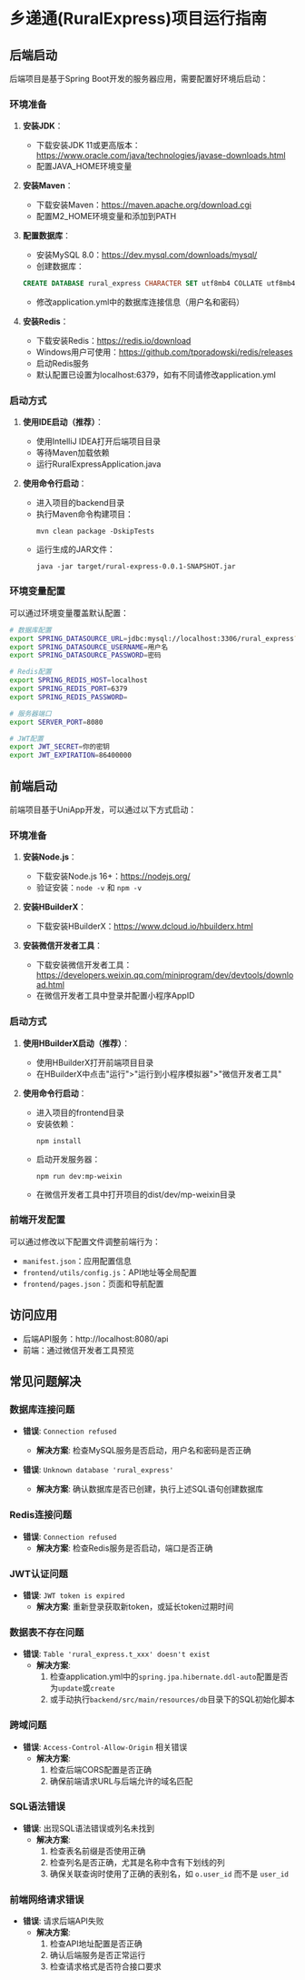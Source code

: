 # 乡递通(RuralExpress)项目运行指南

## 后端启动
后端项目是基于Spring Boot开发的服务器应用，需要配置好环境后启动：

### 环境准备
1. **安装JDK**：
   - 下载安装JDK 11或更高版本：https://www.oracle.com/java/technologies/javase-downloads.html
   - 配置JAVA_HOME环境变量

2. **安装Maven**：
   - 下载安装Maven：https://maven.apache.org/download.cgi
   - 配置M2_HOME环境变量和添加到PATH

3. **配置数据库**：
   - 安装MySQL 8.0：https://dev.mysql.com/downloads/mysql/
   - 创建数据库：
   ```sql
   CREATE DATABASE rural_express CHARACTER SET utf8mb4 COLLATE utf8mb4_unicode_ci;
   ```
   - 修改application.yml中的数据库连接信息（用户名和密码）

4. **安装Redis**：
   - 下载安装Redis：https://redis.io/download
   - Windows用户可使用：https://github.com/tporadowski/redis/releases
   - 启动Redis服务
   - 默认配置已设置为localhost:6379，如有不同请修改application.yml

### 启动方式
1. **使用IDE启动（推荐）**：
   - 使用IntelliJ IDEA打开后端项目目录
   - 等待Maven加载依赖
   - 运行RuralExpressApplication.java

2. **使用命令行启动**：
   - 进入项目的backend目录
   - 执行Maven命令构建项目：
     ```
     mvn clean package -DskipTests
     ```
   - 运行生成的JAR文件：
     ```
     java -jar target/rural-express-0.0.1-SNAPSHOT.jar
     ```

### 环境变量配置
可以通过环境变量覆盖默认配置：

```bash
# 数据库配置
export SPRING_DATASOURCE_URL=jdbc:mysql://localhost:3306/rural_express?useUnicode=true&characterEncoding=utf8&serverTimezone=Asia/Shanghai
export SPRING_DATASOURCE_USERNAME=用户名
export SPRING_DATASOURCE_PASSWORD=密码

# Redis配置
export SPRING_REDIS_HOST=localhost
export SPRING_REDIS_PORT=6379
export SPRING_REDIS_PASSWORD=

# 服务器端口
export SERVER_PORT=8080

# JWT配置
export JWT_SECRET=你的密钥
export JWT_EXPIRATION=86400000
```

## 前端启动
前端项目基于UniApp开发，可以通过以下方式启动：

### 环境准备
1. **安装Node.js**：
   - 下载安装Node.js 16+：https://nodejs.org/
   - 验证安装：`node -v` 和 `npm -v`

2. **安装HBuilderX**：
   - 下载安装HBuilderX：https://www.dcloud.io/hbuilderx.html

3. **安装微信开发者工具**：
   - 下载安装微信开发者工具：https://developers.weixin.qq.com/miniprogram/dev/devtools/download.html
   - 在微信开发者工具中登录并配置小程序AppID

### 启动方式
1. **使用HBuilderX启动（推荐）**：
   - 使用HBuilderX打开前端项目目录
   - 在HBuilderX中点击"运行">"运行到小程序模拟器">"微信开发者工具"

2. **使用命令行启动**：
   - 进入项目的frontend目录
   - 安装依赖：
     ```
     npm install
     ```
   - 启动开发服务器：
     ```
     npm run dev:mp-weixin
     ```
   - 在微信开发者工具中打开项目的dist/dev/mp-weixin目录

### 前端开发配置
可以通过修改以下配置文件调整前端行为：

- `manifest.json`：应用配置信息
- `frontend/utils/config.js`：API地址等全局配置
- `frontend/pages.json`：页面和导航配置

## 访问应用
- 后端API服务：http://localhost:8080/api
- 前端：通过微信开发者工具预览

## 常见问题解决

### 数据库连接问题
- **错误**: `Connection refused`
  - **解决方案**: 检查MySQL服务是否启动，用户名和密码是否正确

- **错误**: `Unknown database 'rural_express'`
  - **解决方案**: 确认数据库是否已创建，执行上述SQL语句创建数据库

### Redis连接问题
- **错误**: `Connection refused`
  - **解决方案**: 检查Redis服务是否启动，端口是否正确

### JWT认证问题
- **错误**: `JWT token is expired`
  - **解决方案**: 重新登录获取新token，或延长token过期时间

### 数据表不存在问题
- **错误**: `Table 'rural_express.t_xxx' doesn't exist`
  - **解决方案**: 
    1. 检查application.yml中的`spring.jpa.hibernate.ddl-auto`配置是否为`update`或`create`
    2. 或手动执行`backend/src/main/resources/db`目录下的SQL初始化脚本

### 跨域问题
- **错误**: `Access-Control-Allow-Origin` 相关错误
  - **解决方案**: 
    1. 检查后端CORS配置是否正确
    2. 确保前端请求URL与后端允许的域名匹配
    
### SQL语法错误
- **错误**: 出现SQL语法错误或列名未找到
  - **解决方案**:
    1. 检查表名前缀是否使用正确
    2. 检查列名是否正确，尤其是名称中含有下划线的列
    3. 确保关联查询时使用了正确的表别名，如 `o.user_id` 而不是 `user_id`

### 前端网络请求错误
- **错误**: 请求后端API失败
  - **解决方案**:
    1. 检查API地址配置是否正确
    2. 确认后端服务是否正常运行
    3. 检查请求格式是否符合接口要求